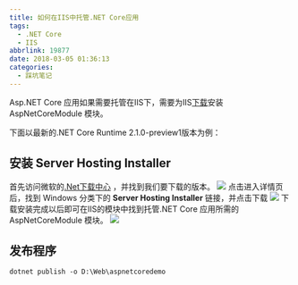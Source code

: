 ```yaml
---
title: 如何在IIS中托管.NET Core应用
tags:
  - .NET Core
  - IIS
abbrlink: 19877
date: 2018-03-05 01:36:13
categories:
  - 踩坑笔记
---
```

Asp.NET Core 应用如果需要托管在IIS下，需要为IIS[下载](https://www.microsoft.com/net/download/all)安装 AspNetCoreModule 模块。


<!--more-->
下面以最新的.NET Core Runtime 2.1.0-preview1版本为例：
## 安装 Server Hosting Installer
首先访问微软的[.Net下载中心](https://www.microsoft.com/net/download/all)
，并找到我们要下载的版本。
![](http://qiniucdn.wayneshao.com/20180305013606660/20180305014343191.png)
点击进入详情页后，找到 Windows 分类下的 **Server Hosting Installer** 链接，并点击下载
![](http://qiniucdn.wayneshao.com/20180305013606660/20180305014516178.png)
下载安装完成以后即可在IIS的模块中找到托管.NET Core 应用所需的 AspNetCoreModule 模块。
![](http://qiniucdn.wayneshao.com/20180305013606660/20180305014647982.png)

## 发布程序
```shell
dotnet publish -o D:\Web\aspnetcoredemo
```